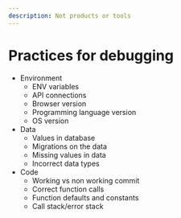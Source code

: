 ```yaml
---
description: Not products or tools
---
```


# Practices for debugging

* Environment
  * ENV variables
  * API connections
  * Browser version
  * Programming language version
  * OS version
* Data
  * Values in database
  * Migrations on the data
  * Missing values in data
  * Incorrect data types
* Code
  * Working vs non working commit
  * Correct function calls
  * Function defaults and constants
  * Call stack/error stack

